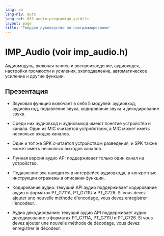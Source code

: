 ```yaml
---
lang: ru
lang-niv: auto
lang-ref: 053-audio-programigo_gvidilo
layout: page
title: 'Твердое руководство по программированию'
---
```


# IMP_Audio (voir imp_audio.h)

Аудиомодуль, включая запись и воспроизведение, аудиокодек, настройки громкости и усиления, эхоподавление, автоматическое усиление и другие функции.

## Презентация
* Звуковая функция включает в себя 5 модулей: аудиовход, аудиовыход, подавление звука, кодирование звука и декодирование звука.


 * Среди них аудиовход и аудиовыход имеют понятие устройства и канала. Один из MIC считается устройством, а MIC может иметь несколько входов каналов.


 * Один и тот же SPK считается устройством разведения, и SPK также может иметь несколько выходов каналов.


 * Лунная версия аудио API поддерживает только один канал на устройство.


 * Подавление эха находится в интерфейсе аудиовхода, а конкретные инструкции отражены в описании функции.


 * Кодирование аудио: текущий API аудио поддерживает кодирование аудио в форматах PT_G711A, PT_G711U и PT_G726. Si vous devez ajouter une nouvelle méthode d'encodage, vous devez enregistrer l'encodeur.
   .

   

 * Аудио декодирование: текущий аудио API поддерживает аудио декодирование в форматах PT_G711A, PT_G711U и PT_G726. Si vous devez ajouter une nouvelle méthode de décodage, vous devez enregistrer le décodeur.
   

   

